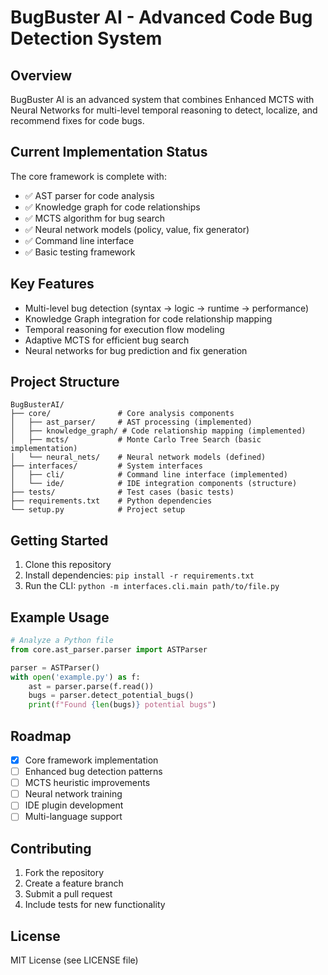 # BugBuster AI - Advanced Code Bug Detection System

## Overview
BugBuster AI is an advanced system that combines Enhanced MCTS with Neural Networks for multi-level temporal reasoning to detect, localize, and recommend fixes for code bugs.

## Current Implementation Status
The core framework is complete with:
- ✅ AST parser for code analysis
- ✅ Knowledge graph for code relationships  
- ✅ MCTS algorithm for bug search
- ✅ Neural network models (policy, value, fix generator)
- ✅ Command line interface
- ✅ Basic testing framework

## Key Features
- Multi-level bug detection (syntax → logic → runtime → performance)
- Knowledge Graph integration for code relationship mapping
- Temporal reasoning for execution flow modeling
- Adaptive MCTS for efficient bug search
- Neural networks for bug prediction and fix generation

## Project Structure
```
BugBusterAI/
├── core/               # Core analysis components
│   ├── ast_parser/     # AST processing (implemented)
│   ├── knowledge_graph/ # Code relationship mapping (implemented)  
│   ├── mcts/           # Monte Carlo Tree Search (basic implementation)
│   └── neural_nets/    # Neural network models (defined)
├── interfaces/         # System interfaces
│   ├── cli/            # Command line interface (implemented)
│   └── ide/            # IDE integration components (structure)
├── tests/              # Test cases (basic tests)
├── requirements.txt    # Python dependencies
└── setup.py            # Project setup
```

## Getting Started
1. Clone this repository
2. Install dependencies: `pip install -r requirements.txt`
3. Run the CLI: `python -m interfaces.cli.main path/to/file.py`

## Example Usage
```python
# Analyze a Python file
from core.ast_parser.parser import ASTParser

parser = ASTParser()
with open('example.py') as f:
    ast = parser.parse(f.read())
    bugs = parser.detect_potential_bugs()
    print(f"Found {len(bugs)} potential bugs")
```

## Roadmap
- [x] Core framework implementation
- [ ] Enhanced bug detection patterns
- [ ] MCTS heuristic improvements  
- [ ] Neural network training
- [ ] IDE plugin development
- [ ] Multi-language support

## Contributing
1. Fork the repository
2. Create a feature branch
3. Submit a pull request
4. Include tests for new functionality

## License
MIT License (see LICENSE file)